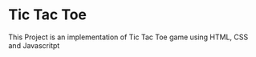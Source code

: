 # Tic Tac Toe 
This Project is an implementation of Tic Tac Toe game using HTML, CSS and Javascritpt 
